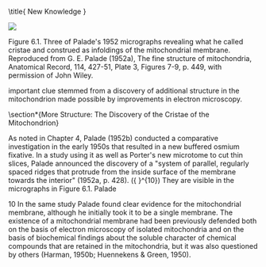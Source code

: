 \title{
New Knowledge
}

![](https://cdn.mathpix.com/cropped/2024_07_05_e6abe0dd239716102f86g-1.jpg?height=874&width=1104&top_left_y=207&top_left_x=210)

Figure 6.1. Three of Palade's 1952 micrographs revealing what he called cristae and construed as infoldings of the mitochondrial membrane. Reproduced from G. E. Palade (1952a), The fine structure of mitochondria, Anatomical Record, 114, 427-51, Plate 3, Figures 7-9, p. 449, with permission of John Wiley.

important clue stemmed from a discovery of additional structure in the mitochondrion made possible by improvements in electron microscopy.

\section*{More Structure: The Discovery of the Cristae of the Mitochondrion}

As noted in Chapter 4, Palade (1952b) conducted a comparative investigation in the early 1950s that resulted in a new buffered osmium fixative. In a study using it as well as Porter's new microtome to cut thin slices, Palade announced the discovery of a "system of parallel, regularly spaced ridges that protrude from the inside surface of the membrane towards the interior" (1952a, p. 428). \({ }^{10}\) They are visible in the micrographs in Figure 6.1. Palade

10 In the same study Palade found clear evidence for the mitochondrial membrane, although he initially took it to be a single membrane. The existence of a mitochondrial membrane had been previously defended both on the basis of electron microscopy of isolated mitochondria and on the basis of biochemical findings about the soluble character of chemical compounds that are retained in the mitochondria, but it was also questioned by others (Harman, 1950b; Huennekens \& Green, 1950).